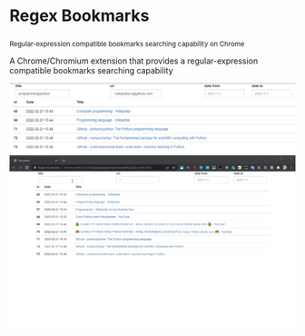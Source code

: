 
# Regex Bookmarks 

<sub>Regular-expression compatible bookmarks searching capability on Chrome</sub>

A Chrome/Chromium extension that provides a regular-expression compatible bookmarks searching capability

<img src="pic.png" width="600" />
<img src="pic.gif" width="600" />



